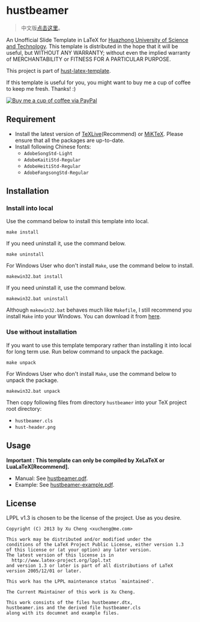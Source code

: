 hustbeamer
==========

>   中文版[点击这里](https://github.com/michael911009/hustbeamer/blob/master/README.zh-cn.md)。

An Unofficial Slide Template in LaTeX for [Huazhong University of Science and Technology](http://www.hust.edu.cn). This template is distributed in the hope that it will be useful, but WITHOUT ANY WARRANTY; without even the implied warranty of MERCHANTABILITY or FITNESS FOR A PARTICULAR PURPOSE.

This project is part of [hust-latex-template](https://github.com/michael911009/hust-latex-template).

If this template is useful for you, you might want to buy me a cup of coffee to keep me fresh. Thanks! :)

[![Buy me a cup of coffee via PayPal](https://www.paypalobjects.com/en_US/i/btn/btn_donate_LG.gif)](https://www.paypal.com/cgi-bin/webscr?cmd=_donations&business=xucheng@me.com&lc=US&item_name=Donate%20this%20project&item_number=hustbeamer&no_note=0&currency_code=USD&bn=PP%2dDonationsBF%3abtn_donate_LG%2egif%3aNonHostedGuest)

## Requirement

* Install the latest version of [TeXLive](http://www.tug.org/texlive/)(Recommend) or [MiKTeX](http://miktex.org/). Please ensure that all the packages are up-to-date.
* Install following Chinese fonts:
    * `AdobeSongStd-Light`
    * `AdobeKaitiStd-Regular`
    * `AdobeHeitiStd-Regular`
    * `AdobeFangsongStd-Regular`

## Installation

### Install into local

Use the command below to install this template into local.
```
make install
```
If you need uninstall it, use the command below.
```
make uninstall
```

For Windows User who don't install `Make`, use the command below to install.
```
makewin32.bat install
```
If you need uninstall it, use the command below.
```
makewin32.bat uninstall
```
Although `makewin32.bat` behaves much like `Makefile`, I still recommend you install `Make` into your Windows. You can download it from [here](http://gnuwin32.sourceforge.net/packages/make.htm).

### Use without installation

If you want to use this template temporary rather than installing it into local for long term use. Run below command to unpack the package.
```
make unpack
```
For Windows User who don't install `Make`, use the command below to unpack the package.
```
makewin32.bat unpack
```
Then copy following files from directory `hustbeamer` into your TeX project root directory:
* `hustbeamer.cls`
* `hust-header.png`

## Usage

**Important : This template can only be compiled by XeLaTeX or LuaLaTeX[Recommend].**

* Manual: See [hustbeamer.pdf](https://github.com/michael911009/hustbeamer/raw/master/hustbeamer/hustbeamer.pdf).
* Example: See [hustbeamer-example.pdf](https://github.com/michael911009/hustbeamer/raw/master/hustbeamer/hustbeamer-example.pdf).


## License

LPPL v1.3 is chosen to be the license of the project. Use as you desire.
```
Copyright (C) 2013 by Xu Cheng <xucheng@me.com>

This work may be distributed and/or modified under the
conditions of the LaTeX Project Public License, either version 1.3
of this license or (at your option) any later version.
The latest version of this license is in
  http://www.latex-project.org/lppl.txt
and version 1.3 or later is part of all distributions of LaTeX
version 2005/12/01 or later.

This work has the LPPL maintenance status `maintained'.

The Current Maintainer of this work is Xu Cheng.

This work consists of the files hustbeamer.dtx,
hustbeamer.ins and the derived file hustbeamer.cls 
along with its documnet and example files.
```